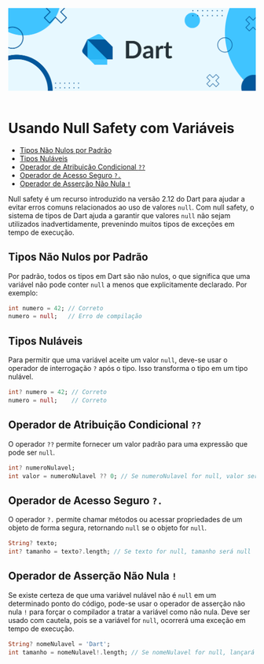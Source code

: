 <div align="center">
  <a href="https://github.com/joseferreira-dev/my-study-notes/tree/main/dart"><img src="../../banner_dart.png"></a>
</div>
<br>

# Usando Null Safety com Variáveis

- [Tipos Não Nulos por Padrão](#tipos-não-nulos-por-padrão)
- [Tipos Nuláveis](#tipos-nuláveis)
- [Operador de Atribuição Condicional `??`](#operador-de-atribuição-condicional-)
- [Operador de Acesso Seguro `?.`](#operador-de-acesso-seguro-)
- [Operador de Asserção Não Nula `!`](#operador-de-asserção-não-nula-)

Null safety é um recurso introduzido na versão 2.12 do Dart para ajudar a evitar erros comuns relacionados ao uso de valores `null`. Com null safety, o sistema de tipos de Dart ajuda a garantir que valores `null` não sejam utilizados inadvertidamente, prevenindo muitos tipos de exceções em tempo de execução.

## Tipos Não Nulos por Padrão

Por padrão, todos os tipos em Dart são não nulos, o que significa que uma variável não pode conter `null` a menos que explicitamente declarado. Por exemplo:

```dart
int numero = 42; // Correto
numero = null;   // Erro de compilação
```

## Tipos Nuláveis

Para permitir que uma variável aceite um valor `null`, deve-se usar o operador de interrogação `?` após o tipo. Isso transforma o tipo em um tipo nulável.

```dart
int? numero = 42; // Correto
numero = null;    // Correto
```

## Operador de Atribuição Condicional `??`

O operador `??` permite fornecer um valor padrão para uma expressão que pode ser `null`.

```dart
int? numeroNulavel;
int valor = numeroNulavel ?? 0; // Se numeroNulavel for null, valor será 0
```

## Operador de Acesso Seguro `?.`

O operador `?.` permite chamar métodos ou acessar propriedades de um objeto de forma segura, retornando `null` se o objeto for `null`.

```dart
String? texto;
int? tamanho = texto?.length; // Se texto for null, tamanho será null
```

## Operador de Asserção Não Nula `!`

Se existe certeza de que uma variável nulável não é `null` em um determinado ponto do código, pode-se usar o operador de asserção não nula `!` para forçar o compilador a tratar a variável como não nula. Deve ser usado com cautela, pois se a variável for `null`, ocorrerá uma exceção em tempo de execução.

```dart
String? nomeNulavel = 'Dart';
int tamanho = nomeNulavel!.length; // Se nomeNulavel for null, lançará uma exceção
```
